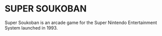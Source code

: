 # SUPER SOUKOBAN

 Super Soukoban is an arcade game for the Super Nintendo Entertainment System launched in 1993.
 
 

